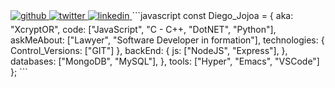 <a href="https://github.com/diegojojoayandun" target="_blank">
<img src=https://img.shields.io/badge/github-%2324292e.svg?&style=for-the-badge&logo=github&logoColor=white alt=github style="margin-bottom: 5px;" />
</a>
<a href="https://twitter.com/Xcryp70R" target="_blank">
<img src=https://img.shields.io/badge/twitter-%2300acee.svg?&style=for-the-badge&logo=twitter&logoColor=white alt=twitter style="margin-bottom: 5px;" />
</a>
<a href="https://www.linkedin.com/in/diego-fernando-jojoa-yandun/" target="_blank">
<img src=https://img.shields.io/badge/linkedin-%231E77B5.svg?&style=for-the-badge&logo=linkedin&logoColor=white alt=linkedin style="margin-bottom: 5px;" />
</a>  
```javascript
const Diego_Jojoa = {
    aka: "XcryptOR",
    code: ["JavaScript", "C - C++, "DotNET", "Python"],
    askMeAbout: ["Lawyer", "Software Developer in formation"],
    technologies: {
            Control_Versions: ["GIT"]
        },
        backEnd: {
            js: ["NodeJS", "Express"],
        },
        databases: ["MongoDB", "MySQL"],
    },
    tools: ["Hyper", "Emacs", "VSCode"]
};
```

